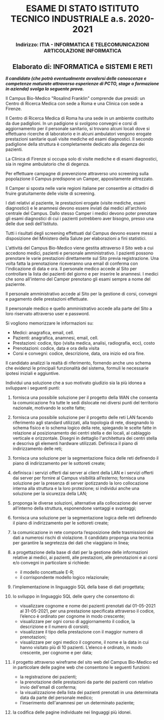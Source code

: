 # <div align="center">ESAME DI STATO ISTITUTO TECNICO INDUSTRIALE a.s. 2020-2021</div>

### <div align="center">Indirizzo: ITIA - INFORMATICA E TELECOMUNICAZIONI ARTICOLAZIONE INFORMATICA</div>

## <div align="center">Elaborato di: INFORMATICA e SISTEMI E RETI</div>

***Il candidato (che potrà eventualmente avvalersi delle conoscenze e competenze maturate attraverso esperienze di PCTO,
stage o formazione in azienda) svolga la seguente prova.***

Il Campus Bio-Medico "Rosalind Franklin" comprende due presidi:
un Centro di Ricerca Medica con sede a Roma e una Clinica con sede a Firenze.

Il Centro di Ricerca Medica di Roma ha una sede in un ambiente costituito da due padiglioni. In un padigione si svolgono
convegni e corsi di aggiornamento per il personale sanitario, si trovano alcuni locali dove si effettuano ricerche di
laboratorio e in alcuni ambulatori vengono erogate prestazioni sanitarie quali visite mediche ed esami diagnostici. Il
secondo padiglione della struttura è completamente dedicato alla degenza dei pazienti.

La Clinica di Firenze si occupa solo di visite mediche e di esami diagnostici, sia in regime ambulatorio che di degenza.

Per effettuare campagne di prevenzione attraverso uno screening sulla popolazione il Campus predispone un Camper,
appositamente attrezzato.

Il Camper si sposta nelle varie regioni italiane per consentire ai cittadini di fruire gratuitamente delle visite di
screening.

I dati relativi al paziente, le prestazioni erogate (visite mediche, esami diagnostici)
e le anamnesi devono essere inviati dai medici all'archivio centrale del Campus. Dallo stesso Camper i medici devono
poter prenotare gli esami diagnostici di cui i pazienti potrebbero aver bisogno, presso una delle due sedi
dell'Istituto.

Tutti i risultati degli screening effettuati dal Campus devono essere messi a disposizione del Ministero della Salute
per elaborazioni a fini statistici.

L'attività del Campus Bio-Medico viene gestita attraverso il Sito web a cui accedono medici, pazienti e personale
amministrativo. I pazienti possono prenotare le varie prestazioni direttamente sul Sito previa registrazione. Una volta
fatta la prenotazione riceveranno una email di conferma con l'indicazione di data e ora. Il personale medico accede al
Sito per controllare la lista dei pazienti del giorno e per inserire le anamnesi. I medici che sono all'interno del
Camper prenotano gli esami sempre a nome del paziernte.

Il personale amministrativo accede al Sito per la gestione di corsi, convegni e pagamento delle prestazioni effettuate.

Il pewrsonale medico e quello amministrativo accede alla parte del Sito a loro riservato attraverso user e password.

Si vogliono memorizzare le informazioni su:

- Medici: anagrafica, email, cell.
- Pazienti: anagrafica, anamnesi, email, cell.
- Prestazioni: codice, tipo (visita medica, analisi, radiografia, ecc), costo
- Prenotazioni: codice, data e ora della visita
- Corsi e convegni: codice, descrizione, data, ora inizio ed ora fine.

Il candidato analizzi la realtà di riferimento, fornendo anche uno schema che evidenzi le principali funzionalità del
sistema, formuli le necessarie ipotesi iniziali e aggiuntive.

Individui una soluzione che a suo motivato giudizio sia la più idonea a sviluppare i seguenti punti:

1. fornisca una possibile soluzione per il progetto della WAN che consenta la comunicazione fra tutte le sedi dislocate
   nei diversi punti del territorio nazionale, motivando le scelte fatte;

2. fornisca una possibile soluzione per il progetto delle reti LAN facendo riferimento agli standard utilizzati, alla
   topologia di rete, disegnando lo schema fisico e lo schema logico della rete, spiegando le scelte fatte in relazione
   al posizionamento dei centri stella e dei locali, al cablaggio verticale e orizzontale. Disegni in dettaglio
   l'architettura dei centri stella e descriva gli elementi hardware utilizzati. Definisca il piano di indirizzamento
   delle reti;

3. fornisca una soluzione per la segmentazione fisica delle reti definendo il piano di indirizzamento per le sottoreti
   create;

4. definisca i servizi offerti dai server ai client della LAN e i servizi offerti dai server per fornire al Campus
   visibilità all’esterno; fornisca una soluzione per la presenza di server ipotizzando la loro collocazione interna
   alla struttura e la loro protezione; si individui anche una soluzione per la sicurezza della LAN;

5. proponga le diverse soluzioni, alternative alla collocazione dei server all’interno della struttura, esponendone
   vantaggi e svantaggi;

6. fornisca una soluzione per la segmentazione logica delle reti definendo il piano di indirizzamento per le sottoreti
   create;

7. la comunicazione in rete comporta l’esposizione delle trasmissioni dei dati a numerosi rischi di violazione. Il
   candidato proponga una tecnica per garantire la segretezza dei dati che viaggiano in linea;

8. a progettazione della base di dati per la gestione delle informazioni relative ai medici, ai pazienti, alle
   prestazioni, alle prenotazioni e ai corsi e/o convegni in particolare si richiede:
    - il modello concettuale E-R;
    - il corrispondente modello logico relazionale;

9. l’implementazione in linguaggio SQL della base di dati progettata;

10. lo sviluppo in linguaggio SQL delle query che consentono di:
    - visualizzare cognome e nome dei pazienti prenotati dal 01-05-2021 al 31-05-2021, per una prestazione specificata
      attraverso il codice, l’elenco è ordinato per cognome in modo crescente;
    - visualizzare per ogni corso di aggiornamento il codice, la descrizione e il numero di corsisti;
    - visualizzare il tipo della prestazione con il maggior numero di prenotazioni;
    - visualizzare per ogni medico il cognome, il nome e la data in cui hanno visitato più di 10 pazienti. L’elenco è
      ordinato, in modo crescente, per cognome e per data;

11. il progetto attraverso wireframe del sito web del Campus Bio-Medico ed in particolare delle pagine web che
    consentono le seguenti funzioni:
    - la registrazione dei pazienti;
    - la prenotazione delle prestazioni da parte dei pazienti con relativo invio dell'email di conferma;
    - la visualizzazione della lista dei pazienti prenotati in una determinata data da parte del personale medico;
    - l'inserimento dell'anamnesi per un determinato paziente;

12. la codifica delle pagine individuate nei linguaggi più idonei.